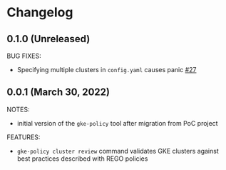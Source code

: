 # Changelog

## 0.1.0 (Unreleased)

BUG FIXES:

* Specifying multiple clusters in `config.yaml` causes panic [#27](https://github.com/google/gke-policy-automation/issues/27)

## 0.0.1 (March 30, 2022)

NOTES:

* initial version of the `gke-policy` tool after migration from PoC project

FEATURES:

* `gke-policy cluster review` command validates GKE clusters against best practices described
with REGO policies

